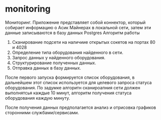 # monitoring
Мониторинг.
Приложение представляет собой коннектор, который собирает информацию о Асик Майнерах в локальной сети, затем эти данные записываются в базу данных Postgres
Алгоритм работы
1. Сканирование подсети на наличиие открытых сокетов на портах 80 и 4028
2. Определение типа оборудования найденного в сети.
3. Запрос данных у найденного оборудования.
4. Структурирование полученных данных.
5. Отправка данных в базу данных.

После первого запуска формируется список оборудования, в дальнейшем этот список используется для целевого запроса статуса оборудования.
По задумке алгоритн сканироапния сети должен выполнятсья каждые 10 минут, алгоритм получения статуса оборудования каждую минуту.

После получения данных предполагается анализ и отрисовка графиков сторонними службами/сервисами.
